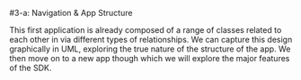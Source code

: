 #3-a: Navigation & App Structure

This first application is already composed of a range of classes related to each other in via different types of relationships. We can capture this design graphically in UML, exploring the true nature of the structure of the app. We then move on to a new app though which we will explore the major features of the SDK.
